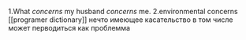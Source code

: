 1.What _concerns_ my husband _concerns_ me.
2.environmental  concerns
[[programer dictionary]]
нечто имеющее касательство в том числе может перводиться как проблемма 